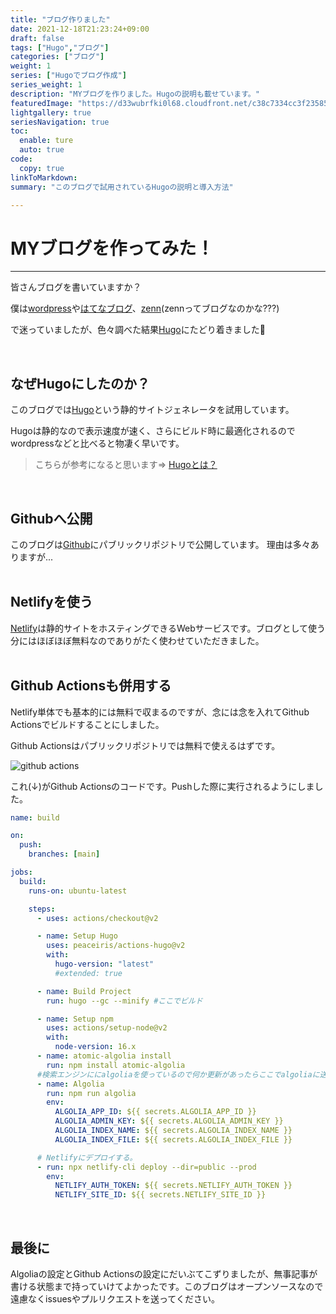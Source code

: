 ```yaml
---
title: "ブログ作りました"
date: 2021-12-18T21:23:24+09:00
draft: false
tags: ["Hugo","ブログ"]
categories: ["ブログ"]
weight: 1
series: ["Hugoでブログ作成"]
series_weight: 1
description: "MYブログを作りました。Hugoの説明も載せています。"
featuredImage: "https://d33wubrfki0l68.cloudfront.net/c38c7334cc3f23585738e40334284fddcaf03d5e/2e17c/images/hugo-logo-wide.svg"
lightgallery: true
seriesNavigation: true
toc:
  enable: ture
  auto: true
code:
  copy: true
linkToMarkdown: 
summary: "このブログで試用されているHugoの説明と導入方法"

---
```

# MYブログを作ってみた！
---
皆さんブログを書いていますか？

僕は[wordpress](https://wordpress.com/ja/)や[はてなブログ](https://hatenablog.com/guide)、[zenn](https://zenn.dev/about)(zennってブログなのかな???)

で迷っていましたが、色々調べた結果[Hugo](https://gohugo.io/)にたどり着きました:clap:

<br />

## なぜHugoにしたのか？
このブログでは[Hugo](https://gohugo.io/)という静的サイトジェネレータを試用しています。

Hugoは静的なので表示速度が速く、さらにビルド時に最適化されるのでwordpressなどと比べると物凄く早いです。

>こちらが参考になると思います⇒
[Hugoとは？](http://www.study-hugo.com/basic/whats-hugo/)

<br />

## Githubへ公開
このブログは[Github](https://github.com/kzt-wt/My-blog)にパブリックリポジトリで公開しています。
理由は多々ありますが...
<br />
<br />
## Netlifyを使う
[Netlify](https://www.netlify.com/)は静的サイトをホスティングできるWebサービスです。ブログとして使う分にはほぼほぼ無料なのでありがたく使わせていただきました。
<br />
<br />
## Github Actionsも併用する
Netlify単体でも基本的には無料で収まるのですが、念には念を入れてGithub Actionsでビルドすることにしました。

Github Actionsはパブリックリポジトリでは無料で使えるはずです。

![github actions](https://user-images.githubusercontent.com/87252429/147384859-22cc80f2-ca23-4638-8abb-7537cf868419.png)

これ(↓)がGithub Actionsのコードです。Pushした際に実行されるようにしました。
``` yml
name: build

on:
  push:
    branches: [main]

jobs:
  build:
    runs-on: ubuntu-latest

    steps:
      - uses: actions/checkout@v2

      - name: Setup Hugo
        uses: peaceiris/actions-hugo@v2
        with:
          hugo-version: "latest"
          #extended: true

      - name: Build Project
        run: hugo --gc --minify #ここでビルド

      - name: Setup npm
        uses: actions/setup-node@v2
        with:
          node-version: 16.x
      - name: atomic-algolia install
        run: npm install atomic-algolia
      #検索エンジンににalgoliaを使っているので何か更新があったらここでalgoliaに送信する。
      - name: Algolia
        run: npm run algolia
        env:
          ALGOLIA_APP_ID: ${{ secrets.ALGOLIA_APP_ID }}
          ALGOLIA_ADMIN_KEY: ${{ secrets.ALGOLIA_ADMIN_KEY }}
          ALGOLIA_INDEX_NAME: ${{ secrets.ALGOLIA_INDEX_NAME }}
          ALGOLIA_INDEX_FILE: ${{ secrets.ALGOLIA_INDEX_FILE }}

      # Netlifyにデプロイする。
      - run: npx netlify-cli deploy --dir=public --prod
        env:
          NETLIFY_AUTH_TOKEN: ${{ secrets.NETLIFY_AUTH_TOKEN }}
          NETLIFY_SITE_ID: ${{ secrets.NETLIFY_SITE_ID }}

```
<br />

## 最後に
Algoliaの設定とGithub Actionsの設定にだいぶてこずりましたが、無事記事が書ける状態まで持っていけてよかったです。このブログはオープンソースなので遠慮なくissuesやプルリクエストを送ってください。